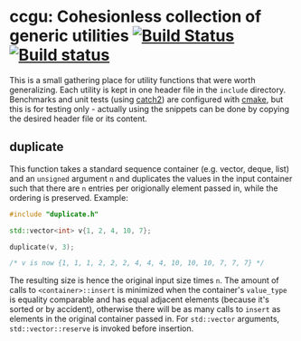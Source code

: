 
# ccgu: Cohesionless collection of generic utilities [![Build Status](https://travis-ci.org/lubgr/ccgu.svg)](https://travis-ci.org/lubgr/ccgu) [![Build status](https://ci.appveyor.com/api/projects/status/lt7xtpfwm9x1ns5h?svg=true)](https://ci.appveyor.com/project/lubgr/ccgu)

This is a small gathering place for utility functions that were worth generalizing. Each utility is
kept in one header file in the `include` directory. Benchmarks and unit tests (using
[catch2](https://github.com/catchorg/Catch2)) are configured with [cmake](https://cmake.org), but
this is for testing only - actually using the snippets can be done by copying the desired header
file or its content.

duplicate
---------

This function takes a standard sequence container (e.g. vector, deque, list) and an `unsigned`
argument `n` and duplicates the values in the input container such that there are `n` entries per
origionally element passed in, while the ordering is preserved. Example:
```c++
#include "duplicate.h"

std::vector<int> v{1, 2, 4, 10, 7};

duplicate(v, 3);

/* v is now {1, 1, 1, 2, 2, 2, 4, 4, 4, 10, 10, 10, 7, 7, 7} */
```
The resulting size is hence the original input size times `n`. The amount of calls to
`<container>::insert` is minimized when the container's `value_type` is equality comparable and has
equal adjacent elements (because it's sorted or by accident), otherwise there will be as many calls
to `insert` as elements in the original container passed in. For `std::vector` arguments,
`std::vector::reserve` is invoked before insertion.
